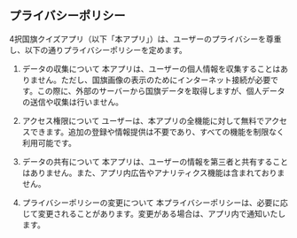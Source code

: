 ## プライバシーポリシー

4択国旗クイズアプリ（以下「本アプリ」）は、ユーザーのプライバシーを尊重し、以下の通りプライバシーポリシーを定めます。

1. データの収集について
本アプリは、ユーザーの個人情報を収集することはありません。ただし、国旗画像の表示のためにインターネット接続が必要です。この際に、外部のサーバーから国旗データを取得しますが、個人データの送信や収集は行いません。

2. アクセス権限について
ユーザーは、本アプリの全機能に対して無料でアクセスできます。追加の登録や情報提供は不要であり、すべての機能を制限なく利用可能です。

3. データの共有について
本アプリは、ユーザーの情報を第三者と共有することはありません。また、アプリ内広告やアナリティクス機能は含まれておりません。

4. プライバシーポリシーの変更について
本プライバシーポリシーは、必要に応じて変更されることがあります。変更がある場合は、アプリ内で通知いたします。
